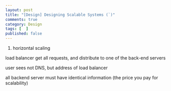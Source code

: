 ```yaml
---
layout: post
title: "[Design] Designing Scalable Systems (`)"
comments: true
category: Design
tags: [  ]
published: false
---
```


1. horizontal scaling

load balancer get all requests, and distribute to one of the back-end servers

user sees not DNS, but address of load balancer

all backend server must have identical information (the price you pay for scalability)

